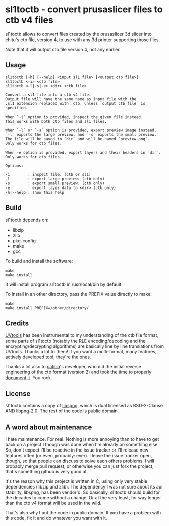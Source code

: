 # sl1toctb - convert prusaslicer files to ctb v4 files

sl1toctb allows to convert files created by the prusaslicer 3d slicer into
chitu's ctb file, version 4, to use with any 3d printer supporting those
files.

Note that it will output ctb file version 4, not any earlier.

## Usage

```
sl1toctb [-h] [--help] <input sl1 file> [<output ctb file>] 
sl1toctb <-i> <ctb file> 
sl1toctb <-l|-s|-e> <dir> <ctb file> 
  
Convert a sl1 file into a ctb v4 file. 
Output file will have the same name as input file with the 
.sl1 extension replaced with .ctb, unless `output ctb file` is 
specified. 

When `-i` option is provided, inspect the given file instead.
This works with both ctb files and sl1 files.

When `-l` or `-s` option is provided, export preview image instead.
`-l` exports the large preview, and `-s` exports the small preview.
The file will be saved in `dir` and will be named `preview.png`.
Only works for ctb files.

When -e option is provided, export layers and their headers in `dir`.
Only works for ctb files.

Options: 

-i        : inspect file. (ctb or sl1) 
-l        : export large preview. (ctb only) 
-s        : export small preview. (ctb only) 
-e        : export layer data to <dir> (ctb only) 
-h|--help : show this help 
```

## Build

sl1toctb depends on:

* libzip
* zlib
* pkg-config
* make
* gcc

To build and install the software:

```
make
make install
```

It will install program sl1toctb in /usr/local/bin by default.

To install in an other directory, pass the PREFIX value directly to make:

```
make
make install PREFIX=/other/directory/
```

## Credits

[UVtools](https://github.com/sn4k3/UVtools) has been instrumental to my
understanding of the ctb file format, some parts of sl1toctb (notably the
RLE encoding/decoding and the encrypting/decrypting algorithms) are
basically line by line translations from UVtools. Thanks a lot to them! If
you want a multi-format, many features, actively developed tool, they're the
ones.

Thanks a lot also to [catibo](https://github.com/cbiffle/catibo)'s
developer, who did the initial reverse engineering of the ctb format
(version 2) and took the time to [properly document
it](https://github.com/cbiffle/catibo/blob/master/doc/cbddlp-ctb.adoc).
You rock.

## License

sl1toctb contains a copy of [libspng](https://libspng.org/), which is dual
licensed as BSD-2-Clause AND libpng-2.0. The rest of the code is public
domain.

## A word about maintenance

I hate maintenance. For real. Nothing is more annoying than to have to get
back on a project I though was done when I'm already on something else. So,
don't expect I'll be reactive in the issue tracker or I'll release new
features often (or even, probably: ever). I leave the issue tracker open,
though, so that people can discuss to solve each others problems. I will
probably merge pull request, or otherwise you can just fork the project,
that's something github is very good at.

It's the reason why this project is written in C, using only very stable
dependencies (libzip and zlib). The dependency I was not sure about its api
stability, libspng, has been vendor'd. So basically, sl1toctb should build
for the decades to come without a change. Or at the very least, for way
longer than the ctb v4 format will be used in the wild.

That's also why I put the code in public domain. If you have a problem with
this code, fix it and do whatever you want with it.
